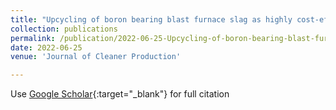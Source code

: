 ```yaml
---
title: "Upcycling of boron bearing blast furnace slag as highly cost-effective shield for protection of neutron radiation hazard: An innovative way and proposal of shielding mechanism"
collection: publications
permalink: /publication/2022-06-25-Upcycling-of-boron-bearing-blast-furnace-slag-as-highly-cost-effective-shield-for-protection-of-neutron-radiation-hazard:-An-innovative-way-and-proposal-of-shielding-mechanism
date: 2022-06-25
venue: 'Journal of Cleaner Production'

---
```

Use [Google Scholar]([https://scholar.google.com/scholar?hl=zh-CN&as_sdt=0%2C48&q=A+novel+method+of+utilization+of+hot+dip+galvanizing+slag+using+the+heat+waste+from+itself+for+protection+from+radiation&btnG=]){:target="_blank"} for full citation
